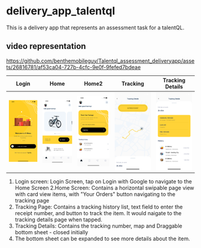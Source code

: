 # delivery_app_talentql

  This is a delivery app that represents an assessment task for a talentQL.

## video representation

https://github.com/benthemobileguy/Talentql_assessment_deliveryapp/assets/26816781/af53ca04-727b-4cfc-9e0f-9fefed7bdeae



|Login|Home|Home2| Tracking                      |Tracking Details|
|---|---|---|-----------------------------------|---|
|![login](screenshots/login.png)|![home](screenshots/home.png)|![home2](screenshots/home2.png)| ![tracking](screenshots/tracking.png) |![tracking_details](screenshots/tracking_details.png)|


1. Login screen: Login Screen, tap on Login with Google to navigate to the Home Screen
2.Home Screen: Contains a horizontal swipable page view with card view items, with "Your Orders" button navigating to the tracking page
3. Tracking Page: Contains a tracking history list, text field to enter the receipt number, and button to track the item. It would naigate to the tracking details page when tapped.
4. Tracking Details: Contains the tracking number, map and Draggable bottom sheet - closed initially
5. The bottom sheet can be expanded to see more details about the item.

